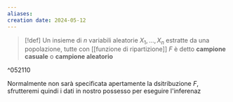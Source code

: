 ```yaml
---
aliases: 
creation date: 2024-05-12
---
```


>[!def]
>Un insieme di $n$ variabili aleatorie $X_{1},\dots,X_{n}$ estratte da una popolazione, tutte con [[funzione di ripartizione]] $F$ è detto **campione casuale** o **campione aleatorio**

^052110

Normalmente non sarà specificata apertamente la dsitribuzione $F$, sfrutteremi quindi i dati in nostro possesso per eseguire l'inferenaz
